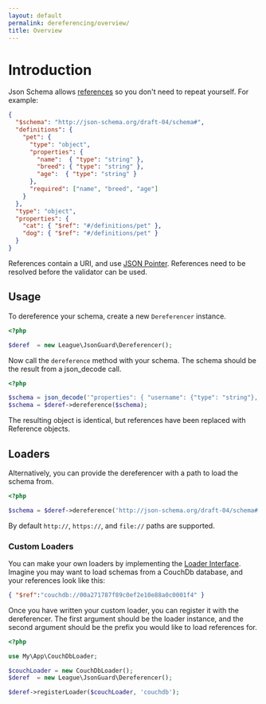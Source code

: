 ```yaml
---
layout: default
permalink: dereferencing/overview/
title: Overview
---
```


# Introduction

Json Schema allows [references](https://tools.ietf.org/html/draft-pbryan-zyp-json-ref-03) so you don't need to repeat yourself.  For example:

```json
{
  "$schema": "http://json-schema.org/draft-04/schema#",
  "definitions": {
    "pet": {
      "type": "object",
      "properties": {
        "name":  { "type": "string" },
        "breed": { "type": "string" },
        "age":  { "type": "string" }
      },
      "required": ["name", "breed", "age"]
    }
  },
  "type": "object",
  "properties": {
    "cat": { "$ref": "#/definitions/pet" },
    "dog": { "$ref": "#/definitions/pet" }
  }
}
```

References contain a URI, and use [JSON Pointer](https://tools.ietf.org/html/rfc6901).  References need to be resolved before the validator can be used.

## Usage

To dereference your schema, create a new `Dereferencer` instance.

```php
<?php

$deref  = new League\JsonGuard\Dereferencer();
```

Now call the `dereference` method with your schema.  The schema should be the result from a json_decode call.

```php
<?php

$schema = json_decode('"properties": { "username": {"type": "string"}, "login": {"$ref": "#/properties/username"} }');
$schema = $deref->dereference($schema);
```

The resulting object is identical, but references have been replaced with Reference objects.

## Loaders

Alternatively, you can provide the dereferencer with a path to load the schema from.

```php
<?php

$schema = $deref->dereference('http://json-schema.org/draft-04/schema#');
```

By default `http://`, `https://`, and `file://` paths are supported.

### Custom Loaders

You can make your own loaders by implementing the [Loader Interface](https://github.com/thephpleague/json-guard/blob/master/src/Loader.php).  Imagine you may want to load schemas from a CouchDb database, and your references look like this:

```json
{ "$ref":"couchdb://00a271787f89c0ef2e10e88a0c0001f4" }
```

Once you have written your custom loader, you can register it with the dereferencer.  The first argument should be the loader instance, and the second argument should be the prefix you would like to load references for.

```php
<?php

use My\App\CouchDbLoader;

$couchLoader = new CouchDbLoader();
$deref  = new League\JsonGuard\Dereferencer();

$deref->registerLoader($couchLoader, 'couchdb');
```
